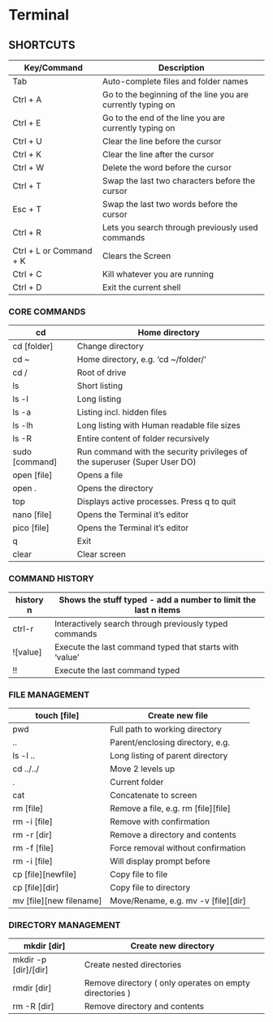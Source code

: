 # Terminal

## SHORTCUTS

| Key/Command             | Description                                                 |
| ----------------------- | ----------------------------------------------------------- |
| Tab                     | Auto-complete files and folder names                        |
| Ctrl + A                | Go to the beginning of the line you are currently typing on |
| Ctrl + E                | Go to the end of the line you are currently typing on       |
| Ctrl + U                | Clear the line before the cursor                            |
| Ctrl + K                | Clear the line after the cursor                             |
| Ctrl + W                | Delete the word before the cursor                           |
| Ctrl + T                | Swap the last two characters before the cursor              |
| Esc + T                 | Swap the last two words before the cursor                   |
| Ctrl + R                | Lets you search through previously used commands            |
| Ctrl + L or Command + K | Clears the Screen                                           |
| Ctrl + C                | Kill whatever you are running                               |
| Ctrl + D                | Exit the current shell                                      |

### CORE COMMANDS

| cd             | Home directory                                                            |
| -------------- | ------------------------------------------------------------------------- |
| cd [folder]    | Change directory                                                          |
| cd ~           | Home directory, e.g. ‘cd ~/folder/’                                       |
| cd /           | Root of drive                                                             |
| ls             | Short listing                                                             |
| ls -l          | Long listing                                                              |
| ls -a          | Listing incl. hidden files                                                |
| ls -lh         | Long listing with Human readable file sizes                               |
| ls -R          | Entire content of folder recursively                                      |
| sudo [command] | Run command with the security privileges of the superuser (Super User DO) |
| open [file]    | Opens a file                                                              |
| open .         | Opens the directory                                                       |
| top            | Displays active processes. Press q to quit                                |
| nano [file]    | Opens the Terminal it’s editor                                            |
| pico [file]    | Opens the Terminal it’s editor                                            |
| q              | Exit                                                                      |
| clear          | Clear screen                                                              |

### COMMAND HISTORY

| history n | Shows the stuff typed - add a number to limit the last n items |
| --------- | -------------------------------------------------------------- |
| ctrl-r    | Interactively search through previously typed commands         |
| ![value]  | Execute the last command typed that starts with ‘value’        |
| !!        | Execute the last command typed                                 |

### FILE MANAGEMENT

| touch [file]            | Create new file                     |
| ----------------------- | ----------------------------------- |
| pwd                     | Full path to working directory      |
| ..                      | Parent/enclosing directory, e.g.    |
| ls -l ..                | Long listing of parent directory    |
| cd ../../               | Move 2 levels up                    |
| .                       | Current folder                      |
| cat                     | Concatenate to screen               |
| rm [file]               | Remove a file, e.g. rm [file][file] |
| rm -i [file]            | Remove with confirmation            |
| rm -r [dir]             | Remove a directory and contents     |
| rm -f [file]            | Force removal without confirmation  |
| rm -i [file]            | Will display prompt before          |
| cp [file][newfile]      | Copy file to file                   |
| cp [file][dir]          | Copy file to directory              |
| mv [file][new filename] | Move/Rename, e.g. mv -v [file][dir] |

### DIRECTORY MANAGEMENT

| mkdir [dir]          | Create new directory                                    |
| -------------------- | ------------------------------------------------------- |
| mkdir -p [dir]/[dir] | Create nested directories                               |
| rmdir [dir]          | Remove directory ( only operates on empty directories ) |
| rm -R [dir]          | Remove directory and contents                           |
